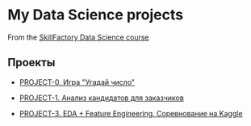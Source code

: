 # My Data Science projects
From the [SkillFactory Data Science course](https://skillfactory.ru/data-science-specialization)

## Проекты


* [PROJECT-0. Игра "Угадай число"](https://github.com/Terr14/SF_DS/tree/main/SF_DataScience_projects/PROJECT-0.%20%D0%98%D0%B3%D1%80%D0%B0%20'%D0%A3%D0%B3%D0%B0%D0%B4%D0%B0%D0%B9%20%D1%87%D0%B8%D1%81%D0%BB%D0%BE')

* [PROJECT-1. Анализ кандидатов для заказчиков](https://github.com/Terr14/SF_DS/tree/main/SF_DataScience_projects/PROJECT-1.%20%D0%90%D0%BD%D0%B0%D0%BB%D0%B8%D0%B7%20%D0%B2%D0%B0%D0%BA%D0%B0%D0%BD%D1%81%D0%B8%D0%B9%20%D0%B8%D0%B7%20HeadHunter)

* [PROJECT-3. EDA + Feature Engineering. Соревнование на Kaggle](https://github.com/Terr14/SF_DS/tree/main/SF_DataScience_projects/PROJECT-3.%20EDA%20%2B%20Feature%20Engineering.%20%D0%A1%D0%BE%D1%80%D0%B5%D0%B2%D0%BD%D0%BE%D0%B2%D0%B0%D0%BD%D0%B8%D0%B5%20%D0%BD%D0%B0%20Kaggle)